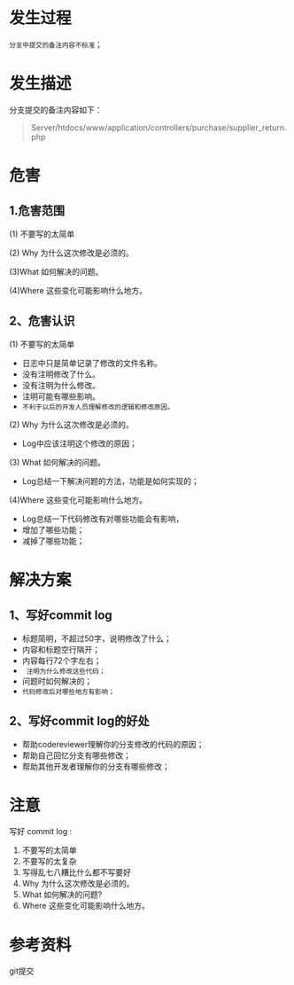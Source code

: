 
# 发生过程

`分支中提交的备注内容不标准`；

# 发生描述

分支提交的备注内容如下：
> Server/htdocs/www/application/controllers/purchase/supplier_return.php

# 危害

## 1.危害范围

(1) 不要写的太简单

(2) Why 为什么这次修改是必须的。

(3)What 如何解决的问题。

(4)Where 这些变化可能影响什么地方。

## 2、危害认识

(1) 不要写的太简单
* 日志中只是简单记录了修改的文件名称。
* 没有注明修改了什么。
* 没有注明为什么修改。
* 注明可能有哪些影响。
* `不利于以后的开发人员理解修改的逻辑和修改原因。`

(2) Why 为什么这次修改是必须的。
* Log中应该注明这个修改的原因；

(3) What 如何解决的问题。
* Log总结一下解决问题的方法，功能是如何实现的；

(4)Where 这些变化可能影响什么地方。
* Log总结一下代码修改有对哪些功能会有影响，
* 增加了哪些功能；
* 减掉了哪些功能；

#  解决方案

## 1、写好commit log
* 标题简明，不超过50字，说明修改了什么；
* 内容和标题空行隔开；
* 内容每行72个字左右；
* ` 注明为什么修改这些代码；`
* 问题时如何解决的；
* `代码修改后对哪些地方有影响；`

## 2、写好commit log的好处
* 帮助codereviewer理解你的分支修改的代码的原因；
* 帮助自己回忆分支有哪些修改；
* 帮助其他开发者理解你的分支有哪些修改；

# 注意

写好 commit log :
1. 不要写的太简单
2. 不要写的太复杂
3. 写得乱七八糟比什么都不写要好
4. Why 为什么这次修改是必须的。
5. What 如何解决的问题?
6. Where 这些变化可能影响什么地方。


# 参考资料

git提交